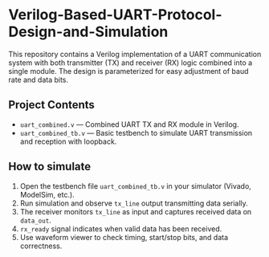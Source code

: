 # Verilog-Based-UART-Protocol-Design-and-Simulation

This repository contains a Verilog implementation of a UART communication system with both transmitter (TX) and receiver (RX) logic combined into a single module. The design is parameterized for easy adjustment of baud rate and data bits.

## Project Contents

- `uart_combined.v` — Combined UART TX and RX module in Verilog.
- `uart_combined_tb.v` — Basic testbench to simulate UART transmission and reception with loopback.

## How to simulate

1. Open the testbench file `uart_combined_tb.v` in your simulator (Vivado, ModelSim, etc.).
2. Run simulation and observe `tx_line` output transmitting data serially.
3. The receiver monitors `tx_line` as input and captures received data on `data_out`.
4. `rx_ready` signal indicates when valid data has been received.
5. Use waveform viewer to check timing, start/stop bits, and data correctness.
